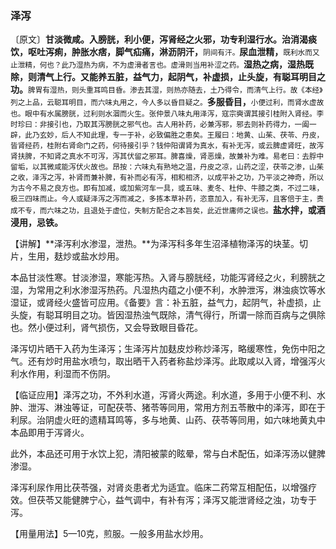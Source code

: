 ### 泽泻

〔原文〕**甘淡微咸。入膀胱，利小便，泻肾经之火邪，功专利湿行水。治消渴痰饮，呕吐泻痢，肿胀水痞，脚气疝痛，淋沥阴汗，**<small>阴间有汗。</small>**尿血泄精，**<small>既利水而又止泄精，何也？此乃湿热为病，不为虚滑者言也。虚滑则当用补涩之药。</small>**湿热之病，湿热既除，则清气上行。又能养五脏，益气力，起阴气，补虚损，止头旋，有聪耳明目之功。**<small>脾胃有湿热，则头重耳鸣目昏。渗去其湿，则热亦随去，土乃得令，而清气上行。故《本经》列之上品，云聪耳明目，而六味丸用之，今人多以昏目疑之。</small>**多服昏目，**<small>小便过利，而肾水虚故也。眼中有水属膀胱，过利则水涸而火生。张仲景八味丸用泽泻，寇宗奭谓其接引桂附入肾经。李时珍曰：非接引也，乃取其泻膀胱之邪气也。古人用补药，必兼泻邪，邪去则补药得力，一阖一辟，此乃玄妙，后人不知此理，专一于补，必致偏胜之患矣。王履曰：地黄、山茱、茯苓、丹皮，皆肾经药，桂附右肾命门之药，何待接引乎？钱仲阳谓肾为真水，有补无泻，或云脾虚肾旺，故泻肾扶脾，不知肾之真水不可泻，泻其伏留之邪耳。脾喜燥，肾恶燥，故兼补为难。易老曰：去脬中留垢，以其微咸能泻伏火故也。昂按：六味丸有熟地之温，丹皮之凉，山药之涩，茯苓之渗，山茱之收，泽泻之泻，补肾而兼补脾，有补而必有泻，相和相济，以成平补之功，乃平淡之神奇，所以为古今不易之良方也。即有加减，或加紫河车一具，或五味、麦冬、杜仲、牛膝之类，不过二味，极三四味而止。今人或疑泽泻之泻而减之，多拣本草补药，恣意加入，有补无泻，且客倍于主，责成不专，而六味之功，且退处于虚位，失制方配合之本旨矣，此近世庸师之误也。</small>**盐水拌，或酒浸用，忌铁。**

【讲解】**泽泻利水渗湿，泄热。**为泽泻科多年生沼泽植物泽泻的块茎。切片，生用，麸炒或盐水炒用。

本品甘淡性寒。甘淡渗湿，寒能泻热。入肾与膀胱经，功能泻肾经之火，利膀胱之湿，为常用之利水渗湿泻热药。凡湿热内蕴之小便不利，水肿泄泻，淋浊痰饮等水湿证，或肾经火盛皆可应用。《备要》言：补五脏，益气力，起阴气，补虚损，止头旋，有聪耳明目之功。皆因湿热浊气既除，清气得行，所谓一除而百病与之俱除也。然小便过利，肾气损伤，又会导致眼目昏花。

泽泻切片晒干入药为生泽泻；生泽泻片加麸皮炒称炒泽泻，略缓寒性，免伤中阳之气。还有炒时用盐水喷匀，取出晒干入药者称盐炒泽泻。此取咸以入肾，增强泻火利水作用，利湿而不伤阴。

【临证应用】泽泻之功，不外利水道，泻肾火两途。利水道，多用于小便不利、水肿、泄泻、淋浊等证，可配茯苓、猪苓等同用，常用方剂五苓散中的泽泻，即在于利尿。治阴虚火旺的遗精耳鸣等，多与地黄、山药、茯苓等同用，如六味地黄丸中本品即用于泻肾火。

此外，本品还可用于水饮上犯，清阳被蒙的眩晕，常与白术配伍，如泽泻汤以健脾渗湿。

泽泻利尿作用比茯苓强，对肾炎患者尤为适宜。临床二药常互相配伍，以增强疗效。但茯苓又能健脾宁心，益气调中，有补有泻；泽泻又能泄肾经之浊，功专于泻。

【用量用法】5—10克，煎服。一般多用盐水炒用。
